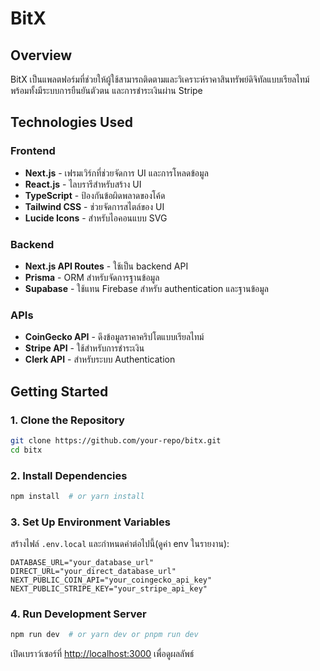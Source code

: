 # BitX

## Overview
BitX เป็นแพลตฟอร์มที่ช่วยให้ผู้ใช้สามารถติดตามและวิเคราะห์ราคาสินทรัพย์ดิจิทัลแบบเรียลไทม์ พร้อมทั้งมีระบบการยืนยันตัวตน และการชำระเงินผ่าน Stripe

## Technologies Used
### Frontend
- **Next.js** - เฟรมเวิร์กที่ช่วยจัดการ UI และการโหลดข้อมูล
- **React.js** - ไลบรารีสำหรับสร้าง UI
- **TypeScript** - ป้องกันข้อผิดพลาดของโค้ด
- **Tailwind CSS** - ช่วยจัดการสไตล์ของ UI
- **Lucide Icons** - สำหรับไอคอนแบบ SVG

### Backend
- **Next.js API Routes** - ใช้เป็น backend API
- **Prisma** - ORM สำหรับจัดการฐานข้อมูล
- **Supabase** - ใช้แทน Firebase สำหรับ authentication และฐานข้อมูล

### APIs
- **CoinGecko API** - ดึงข้อมูลราคาคริปโตแบบเรียลไทม์
- **Stripe API** - ใช้สำหรับการชำระเงิน
- **Clerk API** - สำหรับระบบ Authentication

## Getting Started
### 1. Clone the Repository
```bash
git clone https://github.com/your-repo/bitx.git
cd bitx
```

### 2. Install Dependencies
```bash
npm install  # or yarn install
```

### 3. Set Up Environment Variables
สร้างไฟล์ `.env.local` และกำหนดค่าต่อไปนี้(ดูค่า env ในรายงาน):
```env
DATABASE_URL="your_database_url"
DIRECT_URL="your_direct_database_url"
NEXT_PUBLIC_COIN_API="your_coingecko_api_key"
NEXT_PUBLIC_STRIPE_KEY="your_stripe_api_key"
```

### 4. Run Development Server
```bash
npm run dev  # or yarn dev or pnpm run dev
```
เปิดเบราว์เซอร์ที่ [http://localhost:3000](http://localhost:3000) เพื่อดูผลลัพธ์

<!-- ## Deployment
แนะนำให้ใช้ [Vercel](https://vercel.com/) ในการ Deploy:
```bash
vercel
``` -->

<!-- ## Troubleshooting
### 1. ปัญหา "Module Not Found"
- ตรวจสอบให้แน่ใจว่า `paths` ใน `tsconfig.json` ถูกตั้งค่าให้รองรับ alias path
```json
"paths": {
  "@/*": ["./*"]
}
```
- ลองลบ `.next` แล้วรันใหม่
```bash
rm -rf .next && npm run dev
```

### 2. ปัญหาการเชื่อมต่อ Database
- ตรวจสอบว่า `DATABASE_URL` ถูกต้องและสามารถเข้าถึง Supabase ได้

### 3. ปัญหา Authentication (Clerk API)
- ตรวจสอบให้แน่ใจว่า Clerk API Key ถูกต้องและใช้งานในโหมดที่รองรับ

## Contributors
- [Your Name](https://github.com/your-profile)

## License
This project is licensed under the MIT License.
 -->

